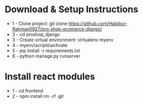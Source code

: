 
# Download & Setup Instructions

* 1 - Clone project: git clone https://github.com/Habibur-Rahman0927/pro-shop-ecomerce-django/
* 2 - cd proshop_django
* 3 - Create virtual environment: virtualenv myenv
* 4 - myenv\scripts\activate
* 5 - pip install -r requirements.txt
* 6 - python manage.py runserver

# Install react modules
* 1 - cd frontend
* 2 - npm install
rm -rf .git
